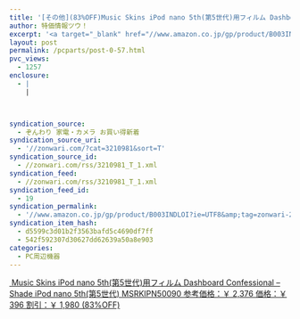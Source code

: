 ```yaml
---
title: '[その他](83%OFF)Music Skins iPod nano 5th(第5世代)用フィルム Dashboard Confessional – Shade iPod nano 5th(第5世代) MSRKIPN50090 ￥396'
author: 特価情報ツウ！
excerpt: '<a target="_blank" href="//www.amazon.co.jp/gp/product/B003INDLOI?ie=UTF8&amp;tag=zonwari-22&amp;linkCode=as2&amp;camp=247&amp;creative=7399&amp;creativeASIN=B003INDLOI"><img src="//ecx.images-amazon.com/images/I/41qHJxRxr-L._SL100_.jpg"><br>Music Skins iPod nano 5th(&#31532;5&#19990;&#20195;)&#29992;&#12501;&#12451;&#12523;&#12512; Dashboard Confessional &ndash; Shade iPod nano 5th(&#31532;5&#19990;&#20195;) MSRKIPN50090<br>&#21442;&#32771;&#20385;&#26684;&#65306;&#65509; 2,376<br>&#20385;&#26684;&#65306;&#65509; 396<br>&#21106;&#24341;&#65306;&#65509; 1,980 (83%OFF)</a>'
layout: post
permalink: /pcparts/post-0-57.html
pvc_views:
  - 1257
enclosure:
  - |
    |



syndication_source:
  - ぞんわり 家電・カメラ お買い得新着
syndication_source_uri:
  - '//zonwari.com/?cat=3210981&sort=T'
syndication_source_id:
  - //zonwari.com/rss/3210981_T_1.xml
syndication_feed:
  - //zonwari.com/rss/3210981_T_1.xml
syndication_feed_id:
  - 19
syndication_permalink:
  - '//www.amazon.co.jp/gp/product/B003INDLOI?ie=UTF8&amp;tag=zonwari-22&amp;linkCode=as2&amp;camp=247&amp;creative=7399&amp;creativeASIN=B003INDLOI'
syndication_item_hash:
  - d5599c3d01b2f3563bafd5c4690df7ff
  - 542f592307d30627dd62639a50a8e903
categories:
  - PC周辺機器
---
```

[<img src='//i2.wp.com/ecx.images-amazon.com/images/I/41qHJxRxr-L._SL150_.jpg?w=546' title="" alt="" data-recalc-dims="1" />
Music Skins iPod nano 5th(第5世代)用フィルム Dashboard Confessional – Shade iPod nano 5th(第5世代) MSRKIPN50090
参考価格：￥ 2,376
価格：￥ 396
割引：￥ 1,980 (83%OFF)][1]

 [1]: //www.amazon.co.jp/gp/product/B003INDLOI?ie=UTF8&#038;tag=tokkajohotsu-22&#038;linkCode=as2&#038;camp=247&#038;creative=7399&#038;creativeASIN=B003INDLOI